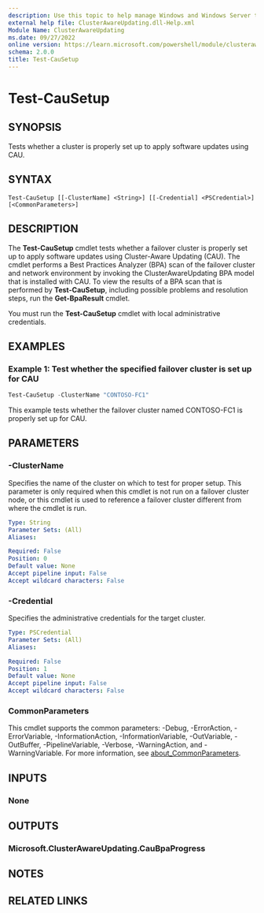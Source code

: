 ```yaml
---
description: Use this topic to help manage Windows and Windows Server technologies with Windows PowerShell.
external help file: ClusterAwareUpdating.dll-Help.xml
Module Name: ClusterAwareUpdating
ms.date: 09/27/2022
online version: https://learn.microsoft.com/powershell/module/clusterawareupdating/test-causetup?view=windowsserver2022-ps&wt.mc_id=ps-gethelp
schema: 2.0.0
title: Test-CauSetup
---
```


# Test-CauSetup

## SYNOPSIS
Tests whether a cluster is properly set up to apply software updates using CAU.

## SYNTAX

```
Test-CauSetup [[-ClusterName] <String>] [[-Credential] <PSCredential>] [<CommonParameters>]
```

## DESCRIPTION

The **Test-CauSetup** cmdlet tests whether a failover cluster is properly set up to apply software
updates using Cluster-Aware Updating (CAU). The cmdlet performs a Best Practices Analyzer (BPA) scan
of the failover cluster and network environment by invoking the ClusterAwareUpdating BPA model that
is installed with CAU. To view the results of a BPA scan that is performed by **Test-CauSetup**,
including possible problems and resolution steps, run the **Get-BpaResult** cmdlet.

You must run the **Test-CauSetup** cmdlet with local administrative credentials.

## EXAMPLES

### Example 1: Test whether the specified failover cluster is set up for CAU

```powershell
Test-CauSetup -ClusterName "CONTOSO-FC1" 
```

This example tests whether the failover cluster named CONTOSO-FC1 is properly set up for CAU.

## PARAMETERS

### -ClusterName

Specifies the name of the cluster on which to test for proper setup. This parameter is only required
when this cmdlet is not run on a failover cluster node, or this cmdlet is used to reference a
failover cluster different from where the cmdlet is run.

```yaml
Type: String
Parameter Sets: (All)
Aliases: 

Required: False
Position: 0
Default value: None
Accept pipeline input: False
Accept wildcard characters: False
```

### -Credential

Specifies the administrative credentials for the target cluster.

```yaml
Type: PSCredential
Parameter Sets: (All)
Aliases: 

Required: False
Position: 1
Default value: None
Accept pipeline input: False
Accept wildcard characters: False
```

### CommonParameters

This cmdlet supports the common parameters: -Debug, -ErrorAction, -ErrorVariable,
-InformationAction, -InformationVariable, -OutVariable, -OutBuffer, -PipelineVariable, -Verbose,
-WarningAction, and -WarningVariable. For more information, see
[about_CommonParameters](https://go.microsoft.com/fwlink/?LinkID=113216).

## INPUTS

### None

## OUTPUTS

### Microsoft.ClusterAwareUpdating.CauBpaProgress

## NOTES

## RELATED LINKS

